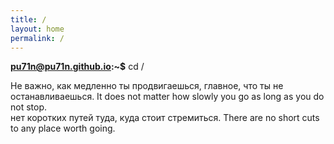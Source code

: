 ```yaml
---
title: /
layout: home
permalink: /
---
```

<b>pu71n@pu71n.github.io:~$</b> cd /


Не важно, как медленно ты продвигаешься, главное, что ты не останавливаешься.
It does not matter how slowly you go as long as you do not stop.
<br>
нет коротких путей туда, куда стоит стремиться.
There are no short cuts to any place worth going.

